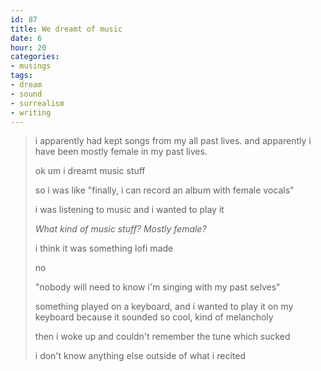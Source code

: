 ```yaml
---
id: 87
title: We dreamt of music
date: 6
hour: 20
categories:
- musings
tags:
- dream
- sound
- surrealism
- writing
---
```


> i apparently had kept songs from my all past lives. and apparently i have been mostly female in my past lives.
> 
> ok um i dreamt music stuff
> 
> so i was like "finally, i can record an album with female vocals"
> 
> i was listening to music and i wanted to play it
> 
> _<somari> What kind of music stuff? Mostly female?_
> 
> i think it was something lofi made
> 
> no
> 
> "nobody will need to know i'm singing with my past selves"
> 
> something played on a keyboard, and i wanted to play it on my keyboard because it sounded so cool, kind of melancholy
> 
> then i woke up and couldn't remember the tune
> which sucked
> 
> i don't know anything else outside of what i recited
